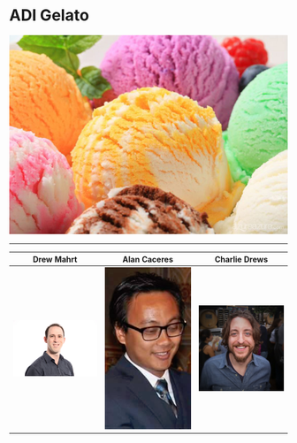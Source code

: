 
# ADI Gelato



![](gelato.jpg)

---

| Drew Mahrt | Alan Caceres | Charlie Drews |
| --- | --- | --- |
|  <img src="drew.png" width="200"> | <img src="alan.png" width="200"> | <img src="charlie.jpg" width="200">  |



